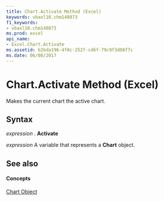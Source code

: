 ```yaml
---
title: Chart.Activate Method (Excel)
keywords: vbaxl10.chm148073
f1_keywords:
- vbaxl10.chm148073
ms.prod: excel
api_name:
- Excel.Chart.Activate
ms.assetid: b2bda196-4f0c-252f-cd6f-79c9f3d08f7c
ms.date: 06/08/2017
---
```



# Chart.Activate Method (Excel)

Makes the current chart the active chart.


## Syntax

 _expression_ . **Activate**

 _expression_ A variable that represents a **Chart** object.


## See also


#### Concepts


[Chart Object](chart-object-excel.md)


